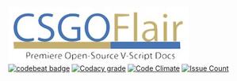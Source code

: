 ![CSGOFlair](https://github.com/CSGOFlair/dev/blob/97fdc86cf7b6b2e64149858a99901b0c40f8294b/assets/images/README%5Bs%5D.jpg)<br>
[![codebeat badge](https://codebeat.co/badges/bf478603-0819-4fd8-a6d5-0f10344f8a20)](https://codebeat.co/projects/github-com-csgoflair-dev)
[![Codacy grade](https://img.shields.io/codacy/grade/e27821fb6289410b8f58338c7e0bc686.svg?style=flat-square)](https://www.codacy.com/app/808dkaneohe/dev/dashboard?bid=4124896)
[![Code Climate](https://codeclimate.com/github/CSGOFlair/dev/badges/gpa.svg)](https://codeclimate.com/github/CSGOFlair/dev)
[![Issue Count](https://codeclimate.com/github/CSGOFlair/dev/badges/issue_count.svg)](https://codeclimate.com/github/CSGOFlair/dev)
